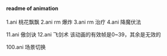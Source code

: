 ﻿#### readme of animation


1.ani 桃花飘飘
2.ani rm 爆炸
3.ani rm 治疗
4.ani 降魔伏法


11.ani 傲剑诀
12.ani 飞剑术  该动画的有效帧是0~39，其余是无效的


100.ani 场景切换